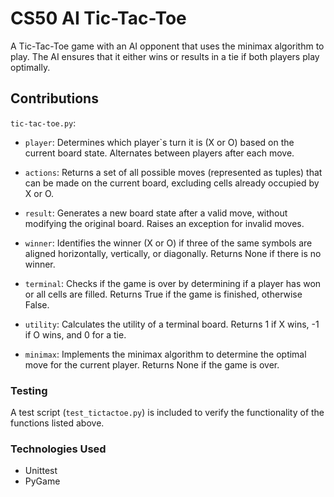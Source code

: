 # CS50 AI Tic-Tac-Toe

A Tic-Tac-Toe game with an AI opponent that uses the minimax algorithm to play. The AI ensures that it either wins or results in a tie if both players play optimally.

## Contributions

`tic-tac-toe.py`:

- `player`: Determines which player`s turn it is (X or O) based on the current board state. Alternates between players after each move.

- `actions`: Returns a set of all possible moves (represented as tuples) that can be made on the current board, excluding cells already occupied by X or O.

- `result`: Generates a new board state after a valid move, without modifying the original board. Raises an exception for invalid moves.

- `winner`: Identifies the winner (X or O) if three of the same symbols are aligned horizontally, vertically, or diagonally. Returns None if there is no winner.

- `terminal`: Checks if the game is over by determining if a player has won or all cells are filled. Returns True if the game is finished, otherwise False.

- `utility`: Calculates the utility of a terminal board. Returns 1 if X wins, -1 if O wins, and 0 for a tie.

- `minimax`: Implements the minimax algorithm to determine the optimal move for the current player. Returns None if the game is over.

### Testing

A test script (`test_tictactoe.py`) is included to verify the functionality of the functions listed above.

### Technologies Used

- Unittest
- PyGame

